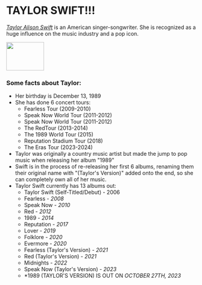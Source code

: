 # **TAYLOR SWIFT!!!**
[*Taylor Alison Swift*](https://www.taylorswift.com/) is an American singer-songwriter. She is recognized as a huge influence on the music industry and a pop icon. 

<img src="https://www.google.com/url?sa=i&url=https%3A%2F%2Fwww.thenationalnews.com%2Farts-culture%2Fmusic-stage%2F2023%2F07%2F07%2Ftaylor-swift-speak-now-release%2F&psig=AOvVaw12apj5uDbsppnTNbhQMv7P&ust=1695973377007000&source=images&cd=vfe&opi=89978449&ved=0CA4QjRxqFwoTCOjGnLbnzIEDFQAAAAAdAAAAABAU" width="100" height="75">

### Some facts about Taylor:
+ Her birthday is December 13, 1989
+ She has done 6 concert tours: 
  + Fearless Tour (2009-2010)
  + Speak Now World Tour (2011-2012)
  + Speak Now World Tour (2011-2012)
  + The RedTour (2013-2014)
  + The 1989 World Tour (2015)
  + Reputation Stadium Tour (2018)
  + The Eras Tour (2023-2024)
+ Taylor was originally a country music artist but made the jump to pop music when releasing her album "1989"
+ Swift is in the process of re-releasing her first 6 albums, renaming them their original name with "(Taylor's Version)" added onto the end, so she can completely own all of her music.
+ Taylor Swift currently has 13 albums out:
  + Taylor Swift (Self-Titled/Debut) - 2006
  + Fearless - *2008*
  + Speak Now - *2010*
  + Red - *2012*
  + 1989 - *2014*
  + Reputation - *2017*
  + Lover - *2019*
  + Folklore - *2020*
  + Evermore - *2020*
  + Fearless (Taylor's Version) - *2021*
  + Red (Taylor's Version) - *2021*
  + Midnights - *2022*
  + Speak Now (Taylor's Version) - *2023*
  + *1989 (TAYLOR'S VERSION) IS OUT ON *OCTOBER 27TH, 2023*
